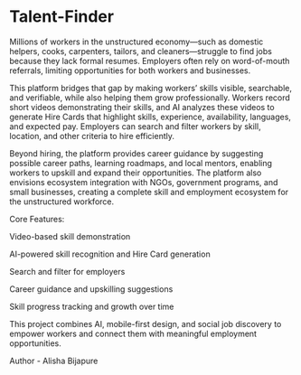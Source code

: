# Talent-Finder
Millions of workers in the unstructured economy—such as domestic helpers, cooks, carpenters, tailors, and cleaners—struggle to find jobs because they lack formal resumes. Employers often rely on word-of-mouth referrals, limiting opportunities for both workers and businesses.

This platform bridges that gap by making workers’ skills visible, searchable, and verifiable, while also helping them grow professionally. Workers record short videos demonstrating their skills, and AI analyzes these videos to generate Hire Cards that highlight skills, experience, availability, languages, and expected pay. Employers can search and filter workers by skill, location, and other criteria to hire efficiently.

Beyond hiring, the platform provides career guidance by suggesting possible career paths, learning roadmaps, and local mentors, enabling workers to upskill and expand their opportunities. The platform also envisions ecosystem integration with NGOs, government programs, and small businesses, creating a complete skill and employment ecosystem for the unstructured workforce.

Core Features:

Video-based skill demonstration

AI-powered skill recognition and Hire Card generation

Search and filter for employers

Career guidance and upskilling suggestions

Skill progress tracking and growth over time

This project combines AI, mobile-first design, and social job discovery to empower workers and connect them with meaningful employment opportunities.
<br>

Author - Alisha Bijapure
